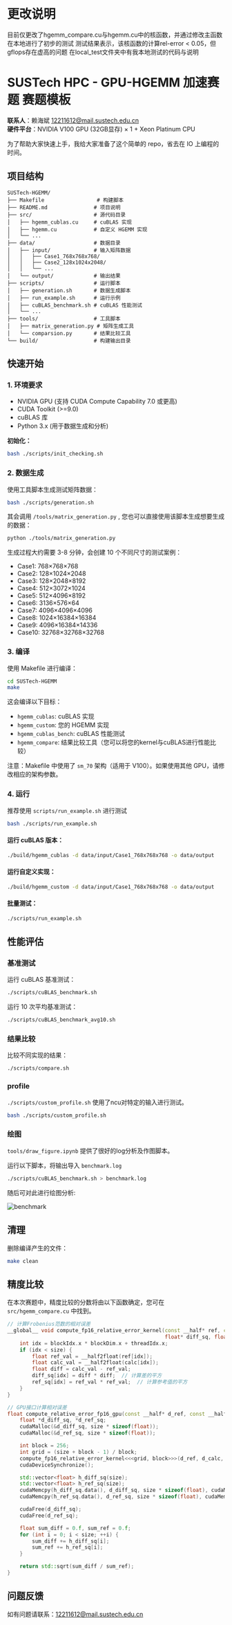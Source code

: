 # 更改说明
目前仅更改了hgemm_compare.cu与hgemm.cu中的核函数，并通过修改主函数在本地进行了初步的测试
测试结果表示，该核函数的计算rel-error < 0.05，但gflops存在虚高的问题
在local_test文件夹中有我本地测试的代码与说明


# SUSTech HPC - GPU-HGEMM 加速赛题 赛题模板

**联系人**：赖海斌 12211612@mail.sustech.edu.cn  
**硬件平台**：NVIDIA V100 GPU (32GB显存) × 1 + Xeon Platinum CPU

为了帮助大家快速上手，我给大家准备了这个简单的 repo，省去在 IO 上编程的时间。

## 项目结构

```
SUSTech-HGEMM/
├── Makefile                 # 构建脚本
├── README.md               # 项目说明
├── src/                    # 源代码目录
│   ├── hgemm_cublas.cu     # cuBLAS 实现
│   ├── hgemm.cu            # 自定义 HGEMM 实现
│   └── ...
├── data/                   # 数据目录
│   ├── input/              # 输入矩阵数据
│   │   ├── Case1_768x768x768/
│   │   ├── Case2_128x1024x2048/
│   │   └── ...
│   └── output/             # 输出结果
├── scripts/                # 运行脚本
│   ├── generation.sh       # 数据生成脚本
│   ├── run_example.sh      # 运行示例
│   ├── cuBLAS_benchmark.sh # cuBLAS 性能测试
│   └── ...
├── tools/                  # 工具脚本
│   ├── matrix_generation.py # 矩阵生成工具
│   └── comparsion.py       # 结果比较工具
└── build/                  # 构建输出目录
```

## 快速开始

### 1. 环境要求

- NVIDIA GPU (支持 CUDA Compute Capability 7.0 或更高)
- CUDA Toolkit (>=9.0)
- cuBLAS 库
- Python 3.x (用于数据生成和分析)


**初始化：**

```bash
bash ./scripts/init_checking.sh
```

### 2. 数据生成

使用工具脚本生成测试矩阵数据：

```bash
bash ./scripts/generation.sh
```

其会调用 `/tools/matrix_generation.py` , 您也可以直接使用该脚本生成想要生成的数据：

```bash
python ./tools/matrix_generation.py
```


生成过程大约需要 3-8 分钟，会创建 10 个不同尺寸的测试案例：

- Case1: 768×768×768
- Case2: 128×1024×2048
- Case3: 128×2048×8192
- Case4: 512×3072×1024
- Case5: 512×4096×8192
- Case6: 3136×576×64
- Case7: 4096×4096×4096
- Case8: 1024×16384×16384
- Case9: 4096×16384×14336
- Case10: 32768×32768×32768

### 3. 编译

使用 Makefile 进行编译：

```bash
cd SUSTech-HGEMM
make
```

这会编译以下目标：
- `hgemm_cublas`: cuBLAS 实现
- `hgemm_custom`: 您的 HGEMM 实现
- `hgemm_cublas_bench`: cuBLAS 性能测试
- `hgemm_compare`: 结果比较工具（您可以将您的kernel与cuBLAS进行性能比较）

注意：Makefile 中使用了 `sm_70` 架构（适用于 V100）。如果使用其他 GPU，请修改相应的架构参数。

### 4. 运行

推荐使用 `scripts/run_example.sh` 进行测试

```bash
bash ./scripts/run_example.sh
```

#### 运行 cuBLAS 版本：

```bash
./build/hgemm_cublas -d data/input/Case1_768x768x768 -o data/output
```

#### 运行自定义实现：

```bash
./build/hgemm_custom -d data/input/Case1_768x768x768 -o data/output
```

#### 批量测试：

```bash
./scripts/run_example.sh
```

## 性能评估

### 基准测试

运行 cuBLAS 基准测试：

```bash
./scripts/cuBLAS_benchmark.sh
```

运行 10 次平均基准测试：

```bash
./scripts/cuBLAS_benchmark_avg10.sh
```

### 结果比较

比较不同实现的结果：

```bash
./scripts/compare.sh
```


### profile

`./scripts/custom_profile.sh` 使用了ncu对特定的输入进行测试。

```bash
bash ./scripts/custom_profile.sh
```



### 绘图

`tools/draw_figure.ipynb` 提供了很好的log分析及作图脚本。

运行以下脚本，将输出导入 `benchmark.log`
```bash
./scripts/cuBLAS_benchmark.sh > benchmark.log
```

随后可对此进行绘图分析:

<!-- 展示图片 -->
![benchmark](fig/benchmark_results.png)




## 清理

删除编译产生的文件：

```bash
make clean
```


## 精度比较

在本次赛题中，精度比较的分数将由以下函数确定，您可在`src/hgemm_compare.cu` 中找到。

```CPP
// 计算Frobenius范数的相对误差
__global__ void compute_fp16_relative_error_kernel(const __half* ref, const __half* calc,
                                                   float* diff_sq, float* ref_sq, int size) {
    int idx = blockIdx.x * blockDim.x + threadIdx.x;
    if (idx < size) {
        float ref_val = __half2float(ref[idx]);
        float calc_val = __half2float(calc[idx]);
        float diff = calc_val - ref_val;
        diff_sq[idx] = diff * diff;  // 计算差的平方
        ref_sq[idx] = ref_val * ref_val;  // 计算参考值的平方
    }
}

// GPU接口计算相对误差
float compute_relative_error_fp16_gpu(const __half* d_ref, const __half* d_calc, int size) {
    float *d_diff_sq, *d_ref_sq;
    cudaMalloc(&d_diff_sq, size * sizeof(float));
    cudaMalloc(&d_ref_sq, size * sizeof(float));

    int block = 256;
    int grid = (size + block - 1) / block;
    compute_fp16_relative_error_kernel<<<grid, block>>>(d_ref, d_calc, d_diff_sq, d_ref_sq, size);
    cudaDeviceSynchronize();

    std::vector<float> h_diff_sq(size);
    std::vector<float> h_ref_sq(size);
    cudaMemcpy(h_diff_sq.data(), d_diff_sq, size * sizeof(float), cudaMemcpyDeviceToHost);
    cudaMemcpy(h_ref_sq.data(), d_ref_sq, size * sizeof(float), cudaMemcpyDeviceToHost);

    cudaFree(d_diff_sq);
    cudaFree(d_ref_sq);

    float sum_diff = 0.f, sum_ref = 0.f;
    for (int i = 0; i < size; ++i) {
        sum_diff += h_diff_sq[i];
        sum_ref += h_ref_sq[i];
    }

    return std::sqrt(sum_diff / sum_ref);
}
```



## 问题反馈

如有问题请联系：12211612@mail.sustech.edu.cn




